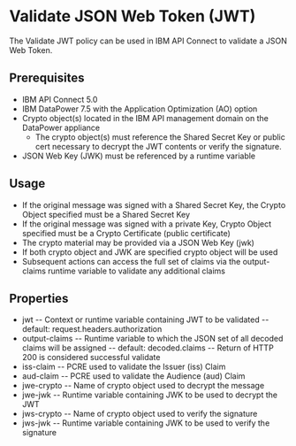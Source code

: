# Validate JSON Web Token (JWT)

The Validate JWT policy can be used in IBM API Connect to validate a 
JSON Web Token.

## Prerequisites

  - IBM API Connect 5.0
  - IBM DataPower 7.5 with the Application Optimization (AO) option
  - Crypto object(s) located in the IBM API management domain on the DataPower 
    appliance
    - The crypto object(s) must reference the Shared Secret Key or public cert
      necessary to decrypt the JWT contents or verify the signature.
  - JSON Web Key (JWK) must be referenced by a runtime variable
  
## Usage

  - If the original message was signed with a Shared Secret Key, the Crypto 
    Object specified must be a Shared Secret Key
  - If the original message was signed with a private Key, Crypto Object 
    specified must be a Crypto Certificate (public certificate)
  - The crypto material may be provided via a JSON Web Key (jwk)
  - If both crypto object and JWK are specified crypto object will be used  
  - Subsequent actions can access the full set of claims via the output-claims
    runtime variable to validate any additional claims
    
## Properties

  - jwt 
   -- Context or runtime variable containing JWT to be validated
   -- default: request.headers.authorization
  - output-claims
   -- Runtime variable to which the JSON set of all decoded claims will be assigned
   -- default: decoded.claims
   -- Return of HTTP 200 is considered successful validate
  - iss-claim
   -- PCRE used to validate the Issuer (iss) Claim
  - aud-claim
   -- PCRE used to validate the Audience (aud) Claim
  - jwe-crypto
   -- Name of crypto object used to decrypt the message
  - jwe-jwk
   -- Runtime variable containing JWK to be used to decrypt the JWT
  - jws-crypto
   -- Name of crypto object used to verify the signature
  - jws-jwk
   -- Runtime variable containing JWK to be used to verify the signature
